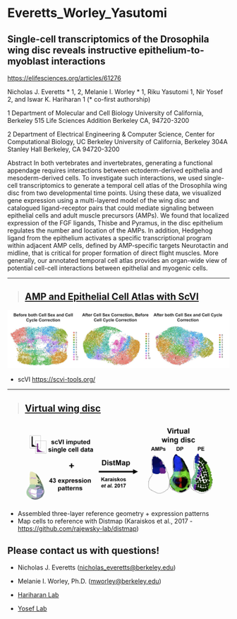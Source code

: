 # Everetts_Worley_Yasutomi
 
## Single-cell transcriptomics of the Drosophila wing disc reveals instructive epithelium-to-myoblast interactions

https://elifesciences.org/articles/61276

Nicholas J. Everetts * 1, 2, Melanie I. Worley * 1, Riku Yasutomi 1, Nir Yosef 2, and Iswar K. Hariharan 1
(* co-first authorship)
 
1 Department of Molecular and Cell Biology
University of California, Berkeley
515 Life Sciences Addition
Berkeley CA, 94720-3200
 
2 Department of Electrical Engineering & Computer Science,
Center for Computational Biology, UC Berkeley
University of California, Berkeley
304A Stanley Hall
Berkeley, CA 94720-3200


Abstract
In both vertebrates and invertebrates, generating a functional appendage requires interactions between ectoderm-derived epithelia and mesoderm-derived cells. To investigate such interactions, we used single-cell transcriptomics to generate a temporal cell atlas of the Drosophila wing disc from two developmental time points. Using these data, we visualized gene expression using a multi-layered model of the wing disc and catalogued ligand-receptor pairs that could mediate signaling between epithelial cells and adult muscle precursors (AMPs). We found that localized expression of the FGF ligands, Thisbe and Pyramus, in the disc epithelium regulates the number and location of the AMPs. In addition, Hedgehog ligand from the epithelium activates a specific transcriptional program within adjacent AMP cells, defined by AMP-specific targets Neurotactin and midline, that is critical for proper formation of direct flight muscles. More generally, our annotated temporal cell atlas provides an organ-wide view of potential cell-cell interactions between epithelial and myogenic cells. 



---

> ## [AMP and Epithelial Cell Atlas with ScVI](https://github.com/HariharanLab/Everetts_Worley_Yasutomi/tree/master/scVI)
![Whatever alt text](https://github.com/HariharanLab/Everetts_Worley_Yasutomi/blob/master/scVI/AMP_sc.jpg?raw=true)


* scVI https://scvi-tools.org/


---
> ## [Virtual wing disc](https://github.com/HariharanLab/Everetts_Worley_Yasutomi/tree/master/DiscMap)

![Whatever alt text](https://github.com/HariharanLab/Everetts_Worley_Yasutomi/blob/master/DiscMap/discmap_image.jpg?raw=true)

* Assembled three-layer reference geometry + expression patterns 
* Map cells to reference with Distmap (Karaiskos et al., 2017 - https://github.com/rajewsky-lab/distmap) 



## Please contact us with questions! 
* Nicholas J. Everetts (nicholas_everetts@berkeley.edu)
* Melanie I. Worley, Ph.D. (mworley@berkeley.edu)

* [Hariharan Lab](https://mcb.berkeley.edu/labs/hariharan/) 
* [Yosef Lab](https://yoseflab.github.io/)
